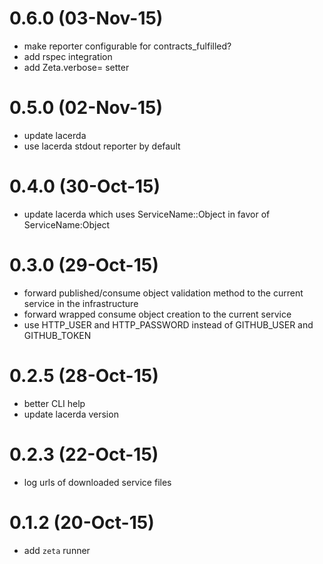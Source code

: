 # 0.6.0 (03-Nov-15)
- make reporter configurable for contracts_fulfilled?
- add rspec integration
- add Zeta.verbose= setter

# 0.5.0 (02-Nov-15)
- update lacerda
- use lacerda stdout reporter by default

# 0.4.0 (30-Oct-15)
- update lacerda which uses ServiceName::Object in favor of ServiceName:Object

# 0.3.0 (29-Oct-15)
- forward published/consume object validation method to the current service in the infrastructure
- forward wrapped consume object creation to the current service
- use HTTP_USER and HTTP_PASSWORD instead of GITHUB_USER and GITHUB_TOKEN

# 0.2.5 (28-Oct-15)
- better CLI help
- update lacerda version

# 0.2.3 (22-Oct-15)
-  log urls of downloaded service files

# 0.1.2 (20-Oct-15)
- add `zeta` runner
